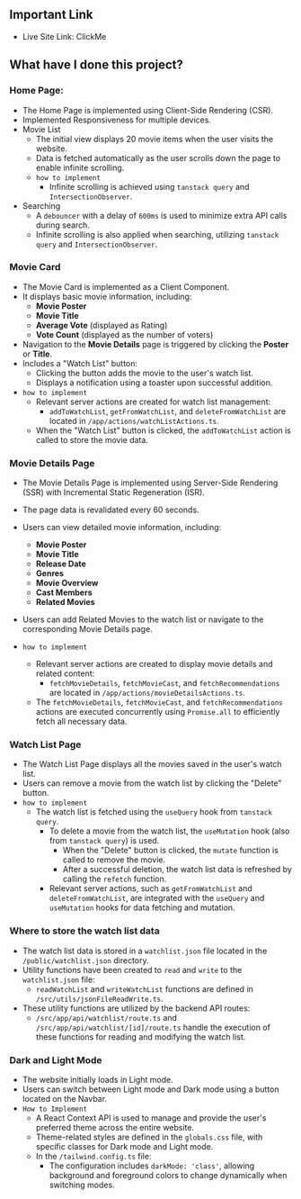 ## Important Link

- Live Site Link: ClickMe

## What have I done this project?

### Home Page:

- The Home Page is implemented using Client-Side Rendering (CSR).
- Implemented Responsiveness for multiple devices.
- Movie List
  - The initial view displays 20 movie items when the user visits the website.
  - Data is fetched automatically as the user scrolls down the page to enable infinite scrolling.
  - `how to implement`
    - Infinite scrolling is achieved using `tanstack query` and `IntersectionObserver`.
- Searching
  - A `debouncer` with a delay of `600ms` is used to minimize extra API calls during search.
  - Infinite scrolling is also applied when searching, utilizing `tanstack query` and `IntersectionObserver`.

### Movie Card

- The Movie Card is implemented as a Client Component.
- It displays basic movie information, including:
  - **Movie Poster**
  - **Movie Title**
  - **Average Vote** (displayed as Rating)
  - **Vote Count** (displayed as the number of voters)
- Navigation to the **Movie Details** page is triggered by clicking the **Poster** or **Title**.
- Includes a "Watch List" button:
  - Clicking the button adds the movie to the user's watch list.
  - Displays a notification using a toaster upon successful addition.
- `how to implement`
  - Relevant server actions are created for watch list management:
    - `addToWatchList`, `getFromWatchList`, and `deleteFromWatchList` are located in `/app/actions/watchListActions.ts`.
  - When the "Watch List" button is clicked, the `addToWatchList` action is called to store the movie data.

### Movie Details Page

- The Movie Details Page is implemented using Server-Side Rendering (SSR) with Incremental Static Regeneration (ISR).
- The page data is revalidated every 60 seconds.
- Users can view detailed movie information, including:
  - **Movie Poster**
  - **Movie Title**
  - **Release Date**
  - **Genres**
  - **Movie Overview**
  - **Cast Members**
  - **Related Movies**
- Users can add Related Movies to the watch list or navigate to the corresponding Movie Details page.

- `how to implement`
  - Relevant server actions are created to display movie details and related content:
    - `fetchMovieDetails`, `fetchMovieCast`, and `fetchRecommendations` are located in `/app/actions/movieDetailsActions.ts`.
  - The `fetchMovieDetails`, `fetchMovieCast`, and `fetchRecommendations` actions are executed concurrently using `Promise.all` to efficiently fetch all necessary data.

### Watch List Page

- The Watch List Page displays all the movies saved in the user's watch list.
- Users can remove a movie from the watch list by clicking the "Delete" button.
- `how to implement`
  - The watch list is fetched using the `useQuery` hook from `tanstack query`.
    - To delete a movie from the watch list, the `useMutation` hook (also from `tanstack query`) is used.
      - When the "Delete" button is clicked, the `mutate` function is called to remove the movie.
      - After a successful deletion, the watch list data is refreshed by calling the `refetch` function.
    - Relevant server actions, such as `getFromWatchList` and `deleteFromWatchList`, are integrated with the `useQuery` and `useMutation` hooks for data fetching and mutation.

### Where to store the watch list data

- The watch list data is stored in a `watchlist.json` file located in the `/public/watchlist.json` directory.
- Utility functions have been created to `read` and `write` to the `watchlist.json` file:
  - `readWatchList` and `writeWatchList` functions are defined in `/src/utils/jsonFileReadWrite.ts`.
- These utility functions are utilized by the backend API routes:
  - `/src/app/api/watchlist/route.ts` and `/src/app/api/watchlist/[id]/route.ts` handle the execution of these functions for reading and modifying the watch list.

### Dark and Light Mode

- The website initially loads in Light mode.
- Users can switch between Light mode and Dark mode using a button located on the Navbar.
- `How to Implement`
  - A React Context API is used to manage and provide the user's preferred theme across the entire website.
  - Theme-related styles are defined in the `globals.css` file, with specific classes for Dark mode and Light mode.
  - In the `/tailwind.config.ts` file:
    - The configuration includes `darkMode: 'class'`, allowing background and foreground colors to change dynamically when switching modes.
